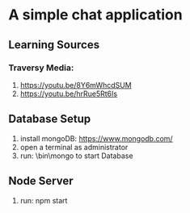 # A simple chat application

## Learning Sources
### Traversy Media:
1. https://youtu.be/8Y6mWhcdSUM
2. https://youtu.be/hrRue5Rt6Is



## Database Setup
1. install mongoDB: https://www.mongodb.com/
2. open a terminal as administrator
3. run: \\bin\\mongo to start Database

## Node Server
1.  run: npm start
